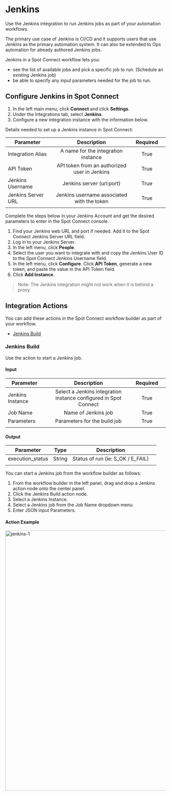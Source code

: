 # Jenkins

Use the Jenkins integration to run Jenkins jobs as part of your automation workflows.  

The primary use case of Jenkins is CI/CD and it supports users that use Jenkins as the primary automation system. It can also be extended to Ops automation for already authored Jenkins jobs. 

Jenkins in a Spot Connect workflow lets you: 

* see the list of available jobs and pick a specific job to run. (Schedule an existing Jenkins job) 
* be able to specify any input parameters needed for the job to run. 

## Configure Jenkins in Spot Connect 

1. In the left main menu, click **Connect** and click **Settings**. 
2. Under the Integrations tab, select **Jenkins**.  
3. Configure a new integration instance with the information below. 

Details needed to set up a Jenkins instance in Spot Connect: 

|       Parameter          |                      Description                  |      Required  |   |
|--------------------------|:-------------------------------------------------:|:--------------:|---|
|      Integration Alias   |     A name for the integration instance           |     True       |   |
|      API Token           |     API token from an authorized user in Jenkins  |     True       |   |
|      Jenkins Username    |     Jenkins server (url:port)                     |     True       |   |
|      Jenkins Server URL  |     Jenkins username associated with the token    |     True       |   |
|                          |                                                   |                |   | 

Complete the steps below in your Jenkins Account and get the desired parameters to enter in the Spot Connect console. 

1. Find your Jenkins web URL and port if needed.  Add it to the Spot Connect Jenkins Server URL field. 
2. Log in to your Jenkins Server. 
3. In the left menu, click **People**. 
4. Select the user you want to integrate with and copy the Jenkins User ID to the Spot Connect Jenkins Username field. 
5. In the left menu, click **Configure**. Click **API Token**, generate a new token, and paste the value in the API Token field. 
6. Click **Add Instance**. 

> Note: The Jenkins integration might not work when it is behind a proxy. 

## Integration Actions  

You can add these actions in the Spot Connect workflow builder as part of your workflow. 

* [Jenkins Build](spot-connect/integrations/jenkins?id=jenkins-build) 

### Jenkins Build  

Use the action to start a Jenkins job. 

#### Input 

|       Parameter        |                                Description                            |      Required  |   |
|------------------------|:---------------------------------------------------------------------:|:--------------:|---|
|      Jenkins Instance  |     Select a Jenkins integration instance configured in Spot Connect  |     True       |   |
|      Job Name          |     Name of Jenkins job                                               |     True       |   |
|      Parameters        |     Parameters for the build job                                      |     True       |   |
|                        |                                                                       |                |   |

#### Output 

|       Parameter        |       Type  |                 Description            |   |
|------------------------|:-----------:|:--------------------------------------:|---|
|      execution_status  |     String  |     Status of run (ie: S_OK / E_FAIL)  |   |
|                        |             |                                        |   |

 
You can start a Jenkins job from the workflow builder as follows: 

1. From the workflow builder in the left panel, drag and drop a Jenkins action node onto the center panel. 
2. Click the Jenkins Build action node. 
3. Select a Jenkins Instance. 
4. Select a Jenkins job from the Job Name dropdown menu. 
5. Enter JSON input Parameters. 

#### Action Example 

<img width="815" alt="jenkins-1" src="https://github.com/spotinst/help/assets/106514736/9d784c5a-f8c1-4dd4-b828-402945ad29c9">
